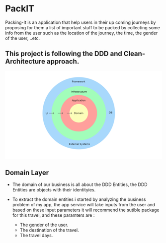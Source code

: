 # PackIT
Packing-It is an application that help users in their up coming journeys by proposing for them a list of important stuff to be packed by collecting some info from the user such as the location of the journey, the time, the gender of the user, ..etc. 

## This project is following the DDD and Clean-Architecture approach.
![](Clean%20Architecture.png)

## Domain Layer
- The domain of our business is all about the DDD Entities, the DDD Entities are objects with their identityies.
  
- To extract the domain entities i started by analyzing the business problem of my app, the app service will take inputs from the user and based on these input parameters it will recommend the sutible package for this travel, and these paramters are :
   
   - The gender of the user.
   - The destination of the travel.
   - The travel days.